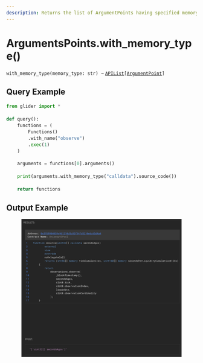 ```yaml
---
description: Returns the list of ArgumentPoints having specified memory type.
---
```


# ArgumentsPoints.with\_memory\_type()

`with_memory_type(memory_type: str) →` [`APIList`](../../iterables/apilist.md)`[`[`ArgumentPoint`](../argumentpoint.md)`]`



## Query Example

```python
from glider import *

def query():
    functions = (
        Functions()
        .with_name("observe")
        .exec(1)
    )

    arguments = functions[0].arguments()

    print(arguments.with_memory_type("calldata").source_code())

    return functions
```

## Output Example

<figure><img src="../../../.gitbook/assets/image (10) (1) (1) (1).png" alt=""><figcaption></figcaption></figure>




